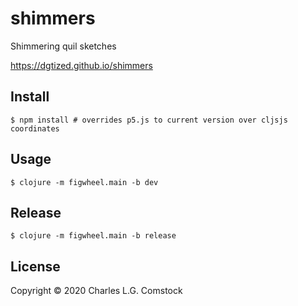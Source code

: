 # shimmers

Shimmering quil sketches

https://dgtized.github.io/shimmers

## Install

    $ npm install # overrides p5.js to current version over cljsjs coordinates

## Usage

    $ clojure -m figwheel.main -b dev

## Release

    $ clojure -m figwheel.main -b release

## License

Copyright © 2020 Charles L.G. Comstock

